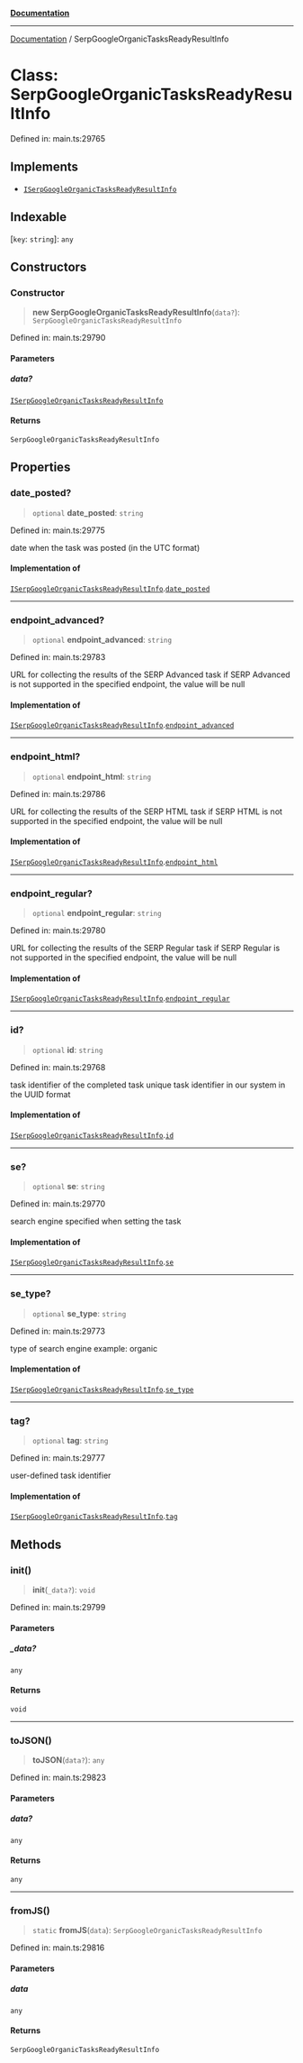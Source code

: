 [**Documentation**](../README.md)

***

[Documentation](../README.md) / SerpGoogleOrganicTasksReadyResultInfo

# Class: SerpGoogleOrganicTasksReadyResultInfo

Defined in: main.ts:29765

## Implements

- [`ISerpGoogleOrganicTasksReadyResultInfo`](../interfaces/ISerpGoogleOrganicTasksReadyResultInfo.md)

## Indexable

\[`key`: `string`\]: `any`

## Constructors

### Constructor

> **new SerpGoogleOrganicTasksReadyResultInfo**(`data?`): `SerpGoogleOrganicTasksReadyResultInfo`

Defined in: main.ts:29790

#### Parameters

##### data?

[`ISerpGoogleOrganicTasksReadyResultInfo`](../interfaces/ISerpGoogleOrganicTasksReadyResultInfo.md)

#### Returns

`SerpGoogleOrganicTasksReadyResultInfo`

## Properties

### date\_posted?

> `optional` **date\_posted**: `string`

Defined in: main.ts:29775

date when the task was posted (in the UTC format)

#### Implementation of

[`ISerpGoogleOrganicTasksReadyResultInfo`](../interfaces/ISerpGoogleOrganicTasksReadyResultInfo.md).[`date_posted`](../interfaces/ISerpGoogleOrganicTasksReadyResultInfo.md#date_posted)

***

### endpoint\_advanced?

> `optional` **endpoint\_advanced**: `string`

Defined in: main.ts:29783

URL for collecting the results of the SERP Advanced task
if SERP Advanced is not supported in the specified endpoint, the value will be null

#### Implementation of

[`ISerpGoogleOrganicTasksReadyResultInfo`](../interfaces/ISerpGoogleOrganicTasksReadyResultInfo.md).[`endpoint_advanced`](../interfaces/ISerpGoogleOrganicTasksReadyResultInfo.md#endpoint_advanced)

***

### endpoint\_html?

> `optional` **endpoint\_html**: `string`

Defined in: main.ts:29786

URL for collecting the results of the SERP HTML task
if SERP HTML is not supported in the specified endpoint, the value will be null

#### Implementation of

[`ISerpGoogleOrganicTasksReadyResultInfo`](../interfaces/ISerpGoogleOrganicTasksReadyResultInfo.md).[`endpoint_html`](../interfaces/ISerpGoogleOrganicTasksReadyResultInfo.md#endpoint_html)

***

### endpoint\_regular?

> `optional` **endpoint\_regular**: `string`

Defined in: main.ts:29780

URL for collecting the results of the SERP Regular task
if SERP Regular is not supported in the specified endpoint, the value will be null

#### Implementation of

[`ISerpGoogleOrganicTasksReadyResultInfo`](../interfaces/ISerpGoogleOrganicTasksReadyResultInfo.md).[`endpoint_regular`](../interfaces/ISerpGoogleOrganicTasksReadyResultInfo.md#endpoint_regular)

***

### id?

> `optional` **id**: `string`

Defined in: main.ts:29768

task identifier of the completed task
unique task identifier in our system in the UUID format

#### Implementation of

[`ISerpGoogleOrganicTasksReadyResultInfo`](../interfaces/ISerpGoogleOrganicTasksReadyResultInfo.md).[`id`](../interfaces/ISerpGoogleOrganicTasksReadyResultInfo.md#id)

***

### se?

> `optional` **se**: `string`

Defined in: main.ts:29770

search engine specified when setting the task

#### Implementation of

[`ISerpGoogleOrganicTasksReadyResultInfo`](../interfaces/ISerpGoogleOrganicTasksReadyResultInfo.md).[`se`](../interfaces/ISerpGoogleOrganicTasksReadyResultInfo.md#se)

***

### se\_type?

> `optional` **se\_type**: `string`

Defined in: main.ts:29773

type of search engine
example: organic

#### Implementation of

[`ISerpGoogleOrganicTasksReadyResultInfo`](../interfaces/ISerpGoogleOrganicTasksReadyResultInfo.md).[`se_type`](../interfaces/ISerpGoogleOrganicTasksReadyResultInfo.md#se_type)

***

### tag?

> `optional` **tag**: `string`

Defined in: main.ts:29777

user-defined task identifier

#### Implementation of

[`ISerpGoogleOrganicTasksReadyResultInfo`](../interfaces/ISerpGoogleOrganicTasksReadyResultInfo.md).[`tag`](../interfaces/ISerpGoogleOrganicTasksReadyResultInfo.md#tag)

## Methods

### init()

> **init**(`_data?`): `void`

Defined in: main.ts:29799

#### Parameters

##### \_data?

`any`

#### Returns

`void`

***

### toJSON()

> **toJSON**(`data?`): `any`

Defined in: main.ts:29823

#### Parameters

##### data?

`any`

#### Returns

`any`

***

### fromJS()

> `static` **fromJS**(`data`): `SerpGoogleOrganicTasksReadyResultInfo`

Defined in: main.ts:29816

#### Parameters

##### data

`any`

#### Returns

`SerpGoogleOrganicTasksReadyResultInfo`

